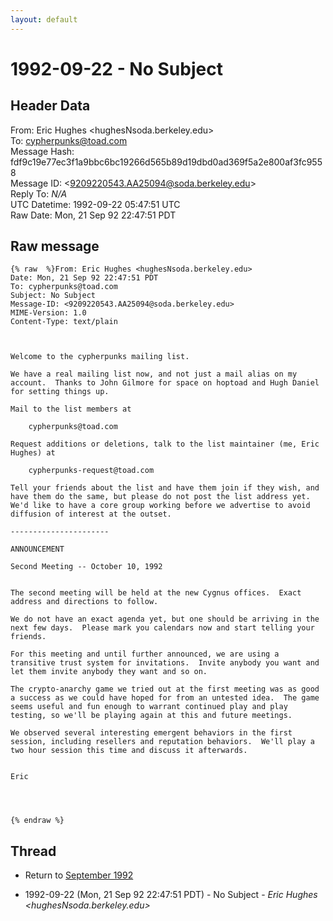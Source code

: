 ```yaml
---
layout: default
---
```


# 1992-09-22 - No Subject

## Header Data

From: Eric Hughes \<hughesNsoda.berkeley.edu\><br>
To: cypherpunks@toad.com<br>
Message Hash: fdf9c19e77ec3f1a9bbc6bc19266d565b89d19dbd0ad369f5a2e800af3fc9558<br>
Message ID: \<9209220543.AA25094@soda.berkeley.edu\><br>
Reply To: _N/A_<br>
UTC Datetime: 1992-09-22 05:47:51 UTC<br>
Raw Date: Mon, 21 Sep 92 22:47:51 PDT<br>

## Raw message

```
{% raw  %}From: Eric Hughes <hughesNsoda.berkeley.edu>
Date: Mon, 21 Sep 92 22:47:51 PDT
To: cypherpunks@toad.com
Subject: No Subject
Message-ID: <9209220543.AA25094@soda.berkeley.edu>
MIME-Version: 1.0
Content-Type: text/plain



Welcome to the cypherpunks mailing list.

We have a real mailing list now, and not just a mail alias on my
account.  Thanks to John Gilmore for space on hoptoad and Hugh Daniel
for setting things up.

Mail to the list members at

	cypherpunks@toad.com

Request additions or deletions, talk to the list maintainer (me, Eric
Hughes) at

	cypherpunks-request@toad.com

Tell your friends about the list and have them join if they wish, and
have them do the same, but please do not post the list address yet.
We'd like to have a core group working before we advertise to avoid
diffusion of interest at the outset.

----------------------

ANNOUNCEMENT

Second Meeting -- October 10, 1992


The second meeting will be held at the new Cygnus offices.  Exact
address and directions to follow.

We do not have an exact agenda yet, but one should be arriving in the
next few days.  Please mark you calendars now and start telling your
friends.

For this meeting and until further announced, we are using a
transitive trust system for invitations.  Invite anybody you want and
let them invite anybody they want and so on.

The crypto-anarchy game we tried out at the first meeting was as good
a success as we could have hoped for from an untested idea.  The game
seems useful and fun enough to warrant continued play and play
testing, so we'll be playing again at this and future meetings.  

We observed several interesting emergent behaviors in the first
session, including resellers and reputation behaviors.  We'll play a
two hour session this time and discuss it afterwards.


Eric




{% endraw %}
```

## Thread

+ Return to [September 1992](/years/1992/09)

+ 1992-09-22 (Mon, 21 Sep 92 22:47:51 PDT) - No Subject - _Eric Hughes \<hughesNsoda.berkeley.edu\>_

